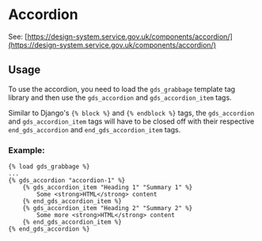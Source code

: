 # Accordion

See: [https://design-system.service.gov.uk/components/accordion/](https://design-system.service.gov.uk/components/accordion/)

## Usage

To use the accordion, you need to load the `gds_grabbage` template tag library and then use the `gds_accordion` and `gds_accordion_item` tags.

Similar to Django's `{% block %}` and `{% endblock %}` tags, the `gds_accordion` and `gds_accordion_item` tags will have to be closed off with their respective `end_gds_accordion` and `end_gds_accordion_item` tags.

### Example:

```django
{% load gds_grabbage %}
...
{% gds_accordion "accordion-1" %}
    {% gds_accordion_item "Heading 1" "Summary 1" %}
        Some <strong>HTML</strong> content
    {% end_gds_accordion_item %}
    {% gds_accordion_item "Heading 2" "Summary 2" %}
        Some more <strong>HTML</strong> content
    {% end_gds_accordion_item %}
{% end_gds_accordion %}
```
